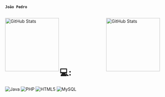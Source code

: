 
**`João Pedro`**
##

<p>
  <img 
    align="left" 
    alt="GitHub Stats" 
    height="175" 
    src="https://github-readme-stats.vercel.app/api?username=joaouggdmn&show_icons=true&theme=codeSTACKr&include_all_commits=true&locale=pt-br" 
  />

<img 
      align="right" 
      alt="GitHub Stats" 
      height="175" 
      src="https://github-readme-stats.vercel.app/api/top-langs/?username=joaouggdmn&theme=codeSTACKr&layout=compact&custom_title=Linguagens/Tecnologias&langs_count=9" 
  />

</p>
<br><br><br><br><br><br><br>

 # 💻:
![Java](https://img.shields.io/badge/java-%23ED8B00.svg?style=flat&logo=openjdk&logoColor=white) ![PHP](https://img.shields.io/badge/php-%23777BB4.svg?style=flat&logo=php&logoColor=white) ![HTML5](https://img.shields.io/badge/html5-%23E34F26.svg?style=flat&logo=html5&logoColor=white) ![MySQL](https://img.shields.io/badge/mysql-4479A1.svg?style=flat&logo=mysql&logoColor=white)


<!-- Proudly created with GPRM ( https://gprm.itsvg.in ) -->





